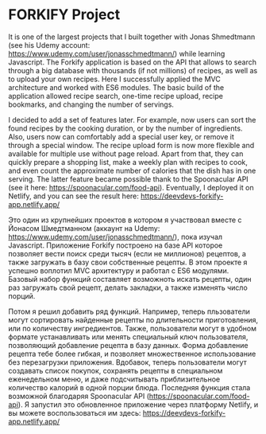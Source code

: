# FORKIFY Project

It is one of the largest projects that I built together with Jonas Shmedtmann (see his Udemy account: https://www.udemy.com/user/jonasschmedtmann/) while learning Javascript. The Forkify application is based on the API that allows to search through a big database with thousands (if not millions) of recipes, as well as to upload your own recipes. Here I successfully applied the MVC architecture and worked with ES6 modules. The basic build of the application allowed recipe search, one-time recipe upload, recipe bookmarks, and changing the number of servings.

I decided to add a set of features later. For example, now users can sort the found recipes by the cooking duration, or by the number of ingredients. Also, users now can comfortably add a special user key, or remove it through a special window. The recipe upload form is now more flexible and available for multiple use without page reload. Apart from that, they can quickly prepare a shopping list, make a weekly plan with recipes to cook, and even count the approximate number of calories that the dish has in one serving. The latter feature became possible thank to the Spoonacular API (see it here: https://spoonacular.com/food-api). Eventually, I deployed it on Netlify, and you can see the result here: https://deevdevs-forkify-app.netlify.app/

Это один из крупнейших проектов в котором я участвовал вместе с Йонасом Шмедтманном (аккаунт на Udemy: https://www.udemy.com/user/jonasschmedtmann/), пока изучал Javascript. Приложение Forkify построено на базе API которое позволяет вести поиск среди тысяч (если не миллионов) рецептов, а также загружать в базу свои собственные рецепты. В этом проекте я успешно воплотил MVC архитектуру и работал с ES6 модулями. Базовый набор функций составляет возможноть искать рецепты, один раз загружать свой рецепт, делать закладки, а также изменять число порций.

Потом я решил добавить ряд функций. Например, теперь пльзователи могут сортировать найденные рецепты по длительности приготовления, или по количеству ингредиентов. Также, пользователи могут в удобном формате устанавливать или менять специальный ключ пользователя, позволяющий добавление рецепта в базу данных. Форма добавление рецепта тебе более гибкая, и позволяет множественное использование без перезагрузки приложения. Вдобавок, теперь пользователи могут создавать список покупок, сохранять рецепты в специальном еженедельном меню, и даже подсчитывать приблизительное количество калорий в одной порции блюда. Последняя функция стала возможной благодаряя Spoonacular API (https://spoonacular.com/food-api). Я запустил это обновленное приложение через платформу Netlify, и вы можете воспользоваться им здесь: https://deevdevs-forkify-app.netlify.app/
